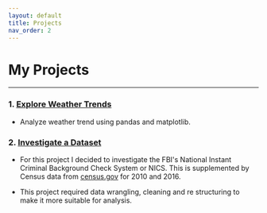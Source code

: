 ```yaml
---
layout: default
title: Projects
nav_order: 2
---
```


# My Projects

***

### 1. [Explore Weather Trends](https://nbviewer.jupyter.org/github/m-soro/Data_Analyst/blob/main/projects/project1/DA_Project1_Submission.ipynb)

* Analyze weather trend using pandas and matplotlib.

### 2. [Investigate a Dataset](https://nbviewer.jupyter.org/github/m-soro/Data_Analyst/blob/main/projects/project2/Project2_DAND_final.ipynb)

* For this project I decided to investigate the FBI's National Instant Criminal Background Check System or NICS. This is supplemented by Census data from [census.gov](https://www.census.gov/) for 2010 and 2016.

* This project required data wrangling, cleaning and re structuring to make it more suitable for analysis.
